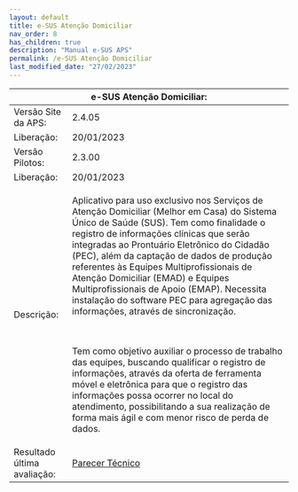 ```yaml
---
layout: default
title: e-SUS Atenção Domiciliar
nav_order: 8
has_children: true
description: "Manual e-SUS APS"
permalink: /e-SUS Atenção Domiciliar
last_modified_date: "27/02/2023"
---
```


<link rel="stylesheet" href="https://stackpath.bootstrapcdn.com/bootstrap/4.1.3/css/bootstrap.min.css" integrity="sha384-MCw98/SFnGE8fJT3GXwEOngsV7Zt27NXFoaoApmYm81iuXoPkFOJwJ8ERdknLPMO" crossorigin="anonymous">

<script src="https://code.jquery.com/jquery-3.3.1.slim.min.js" integrity="sha384-q8i/X+965DzO0rT7abK41JStQIAqVgRVzpbzo5smXKp4YfRvH+8abtTE1Pi6jizo" crossorigin="anonymous"></script>
<script src="https://cdnjs.cloudflare.com/ajax/libs/popper.js/1.14.3/umd/popper.min.js" integrity="sha384-ZMP7rVo3mIykV+2+9J3UJ46jBk0WLaUAdn689aCwoqbBJiSnjAK/l8WvCWPIPm49" crossorigin="anonymous"></script>
<script src="https://stackpath.bootstrapcdn.com/bootstrap/4.1.3/js/bootstrap.min.js" integrity="sha384-ChfqqxuZUCnJSK3+MXmPNIyE6ZbWh2IMqE241rYiqJxyMiZ6OW/JmZQ5stwEULTy" crossorigin="anonymous"></script>

<table class="table table-striped">
  <thead class="thead-dark">
    <tr>
      <th style ="text-align:center;" scope="col" colspan="2">e-SUS Atenção Domiciliar:</th>            
    </tr>
  </thead>

  <tbody>
    <tr>
      <td>Versão Site da APS:</td>
      <td>2.4.05</td>      
    </tr>   
    <tr>
      <td>Liberação:</td>
      <td>20/01/2023</td>      
    </tr>	  
    <tr>
      <td>Versão Pilotos:</td>
      <td>2.3.00</td>      
    </tr>	  
    <tr>
      <td>Liberação:</td>
      <td>20/01/2023</td>      
    </tr>	   
    <tr>
      <td>Descrição:</td>
      <td>
      <p>Aplicativo para uso exclusivo nos Serviços de Atenção Domiciliar (Melhor em Casa) do Sistema Único de Saúde (SUS). Tem como finalidade o registro de informações clínicas que serão integradas ao Prontuário Eletrônico do Cidadão (PEC), além da captação de dados de produção referentes às Equipes Multiprofissionais de Atenção Domiciliar (EMAD) e Equipes Multiprofissionais de Apoio (EMAP). Necessita instalação do software PEC para agregação das informações, através de sincronização.</p>
		<br>
		<p>Tem como objetivo auxiliar o processo de trabalho das equipes, buscando qualificar o registro de informações, através da oferta de ferramenta móvel e eletrônica para que o registro das informações possa ocorrer no local do atendimento, possibilitando a sua realização de forma mais ágil e com menor risco de perda de dados.</p>			 
      </td>      
    </tr>
	  <tr>
      <td>Resultado última avaliação:</td>
      <td><a href="#">Parecer Técnico</a></td>      
    </tr>     
  </tbody>
</table>
